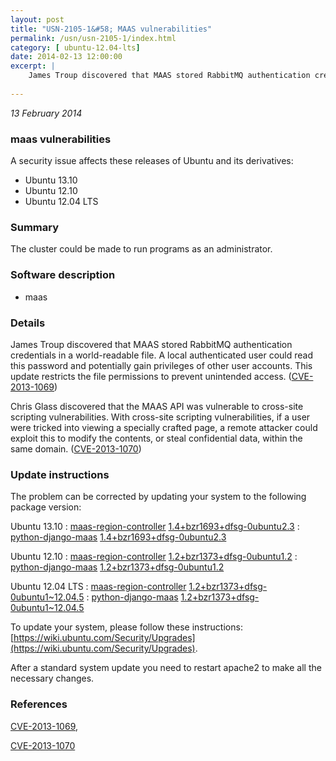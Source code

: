 ```yaml
---
layout: post
title: "USN-2105-1&#58; MAAS vulnerabilities"
permalink: /usn/usn-2105-1/index.html
category: [ ubuntu-12.04-lts]
date: 2014-02-13 12:00:00
excerpt: |
    James Troup discovered that MAAS stored RabbitMQ authentication credentials in a world-readable file. A local authenticated user could read this password and potentially gain privileges of other user accounts. This update restricts the file permissions to prevent unintended access. ([CVE-2013-1069](http://people.ubuntu.com/~ubuntu-security/cve/CVE-2013-1069))
    
--- 
```

 
 

*13 February 2014*

### maas vulnerabilities

A security issue affects these releases of Ubuntu and its derivatives:

* Ubuntu 13.10
* Ubuntu 12.10
* Ubuntu 12.04 LTS

### Summary

The cluster could be made to run programs as an administrator. 

### Software description

* maas 

### Details

James Troup discovered that MAAS stored RabbitMQ authentication credentials in a world-readable file. A local authenticated user could read this password and potentially gain privileges of other user accounts. This update restricts the file permissions to prevent unintended access. ([CVE-2013-1069](http://people.ubuntu.com/~ubuntu-security/cve/CVE-2013-1069))

Chris Glass discovered that the MAAS API was vulnerable to cross-site scripting vulnerabilities. With cross-site scripting vulnerabilities, if a user were tricked into viewing a specially crafted page, a remote attacker could exploit this to modify the contents, or steal confidential data, within the same domain. ([CVE-2013-1070](http://people.ubuntu.com/~ubuntu-security/cve/CVE-2013-1070)) 

### Update instructions

The problem can be corrected by updating your system to the following package version:

Ubuntu 13.10
 : [maas-region-controller](https://launchpad.net/ubuntu/+source/maas) <span> [1.4+bzr1693+dfsg-0ubuntu2.3](https://launchpad.net/ubuntu/+source/maas/1.4+bzr1693+dfsg-0ubuntu2.3) </span> 
 : [python-django-maas](https://launchpad.net/ubuntu/+source/maas) <span> [1.4+bzr1693+dfsg-0ubuntu2.3](https://launchpad.net/ubuntu/+source/maas/1.4+bzr1693+dfsg-0ubuntu2.3) </span> 

Ubuntu 12.10
 : [maas-region-controller](https://launchpad.net/ubuntu/+source/maas) <span> [1.2+bzr1373+dfsg-0ubuntu1.2](https://launchpad.net/ubuntu/+source/maas/1.2+bzr1373+dfsg-0ubuntu1.2) </span> 
 : [python-django-maas](https://launchpad.net/ubuntu/+source/maas) <span> [1.2+bzr1373+dfsg-0ubuntu1.2](https://launchpad.net/ubuntu/+source/maas/1.2+bzr1373+dfsg-0ubuntu1.2) </span> 

Ubuntu 12.04 LTS
 : [maas-region-controller](https://launchpad.net/ubuntu/+source/maas) <span> [1.2+bzr1373+dfsg-0ubuntu1~12.04.5](https://launchpad.net/ubuntu/+source/maas/1.2+bzr1373+dfsg-0ubuntu1~12.04.5) </span> 
 : [python-django-maas](https://launchpad.net/ubuntu/+source/maas) <span> [1.2+bzr1373+dfsg-0ubuntu1~12.04.5](https://launchpad.net/ubuntu/+source/maas/1.2+bzr1373+dfsg-0ubuntu1~12.04.5) </span> 

To update your system, please follow these instructions: [https://wiki.ubuntu.com/Security/Upgrades](https://wiki.ubuntu.com/Security/Upgrades).

After a standard system update you need to restart apache2 to make all the necessary changes. 

### References

 
 [CVE-2013-1069](http://people.ubuntu.com/~ubuntu-security/cve/CVE-2013-1069), 

 [CVE-2013-1070](http://people.ubuntu.com/~ubuntu-security/cve/CVE-2013-1070)
 

